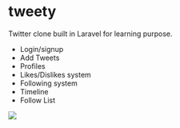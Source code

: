 # tweety
Twitter clone built in Laravel for learning purpose.

- Login/signup
- Add Tweets
- Profiles
- Likes/Dislikes system
- Following system
- Timeline
- Follow List


![](https://i.ibb.co/MVTwrf7/twitteclone.png)

